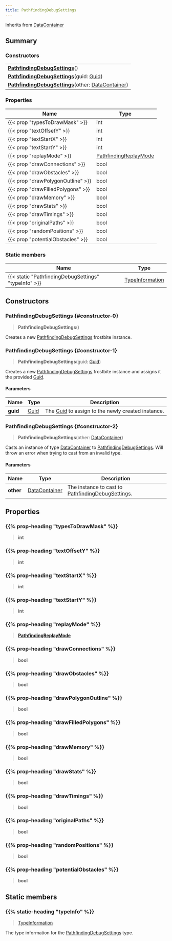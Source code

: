 ```yaml
---
title: PathfindingDebugSettings
---
```


Inherits from 
[DataContainer](/vext/ref/shared/class/datacontainer)

## Summary
### Constructors
| |
| ----------- |
| **[PathfindingDebugSettings](#constructor-0)**() |
| **[PathfindingDebugSettings](#constructor-1)**(guid: [Guid](/vext/ref/shared/class/guid)) |
| **[PathfindingDebugSettings](#constructor-2)**(other: [DataContainer](/vext/ref/shared/class/datacontainer)) |

### Properties
| Name | Type |
| ---- | ---- |
| {{< prop "typesToDrawMask" >}} | int |
| {{< prop "textOffsetY" >}} | int |
| {{< prop "textStartX" >}} | int |
| {{< prop "textStartY" >}} | int |
| {{< prop "replayMode" >}} | [PathfindingReplayMode](/vext/ref/fb/pathfindingreplaymode) |
| {{< prop "drawConnections" >}} | bool |
| {{< prop "drawObstacles" >}} | bool |
| {{< prop "drawPolygonOutline" >}} | bool |
| {{< prop "drawFilledPolygons" >}} | bool |
| {{< prop "drawMemory" >}} | bool |
| {{< prop "drawStats" >}} | bool |
| {{< prop "drawTimings" >}} | bool |
| {{< prop "originalPaths" >}} | bool |
| {{< prop "randomPositions" >}} | bool |
| {{< prop "potentialObstacles" >}} | bool |

### Static members
| Name | Type |
| ---- | ---- |
| {{< static "PathfindingDebugSettings" "typeInfo" >}} | [TypeInformation](/vext/ref/shared/class/typeinformation) |

## Constructors
### PathfindingDebugSettings {#constructor-0}
> **PathfindingDebugSettings**()

Creates a new [PathfindingDebugSettings](/vext/ref/fb/pathfindingdebugsettings) frostbite instance.

### PathfindingDebugSettings {#constructor-1}
> **PathfindingDebugSettings**(guid: [Guid](/vext/ref/shared/class/guid))

Creates a new [PathfindingDebugSettings](/vext/ref/fb/pathfindingdebugsettings) frostbite instance and assigns it the provided [Guid](/vext/ref/shared/class/guid).

#### Parameters
| Name | Type | Description |
| ---- | ---- | ----------- |
| **guid** | [Guid](/vext/ref/shared/class/guid) | The [Guid](/vext/ref/shared/class/guid) to assign to the newly created instance. |

### PathfindingDebugSettings {#constructor-2}
> **PathfindingDebugSettings**(other: [DataContainer](/vext/ref/shared/class/datacontainer))

Casts an instance of type [DataContainer](/vext/ref/shared/class/datacontainer) to [PathfindingDebugSettings](/vext/ref/fb/pathfindingdebugsettings). Will throw an error when trying to cast from an invalid type.

#### Parameters
| Name | Type | Description |
| ---- | ---- | ----------- |
| **other** | [DataContainer](/vext/ref/shared/class/datacontainer) | The instance to cast to [PathfindingDebugSettings](/vext/ref/fb/pathfindingdebugsettings). |

## Properties
### {{% prop-heading "typesToDrawMask" %}}
> **int**

### {{% prop-heading "textOffsetY" %}}
> **int**

### {{% prop-heading "textStartX" %}}
> **int**

### {{% prop-heading "textStartY" %}}
> **int**

### {{% prop-heading "replayMode" %}}
> **[PathfindingReplayMode](/vext/ref/fb/pathfindingreplaymode)**

### {{% prop-heading "drawConnections" %}}
> **bool**

### {{% prop-heading "drawObstacles" %}}
> **bool**

### {{% prop-heading "drawPolygonOutline" %}}
> **bool**

### {{% prop-heading "drawFilledPolygons" %}}
> **bool**

### {{% prop-heading "drawMemory" %}}
> **bool**

### {{% prop-heading "drawStats" %}}
> **bool**

### {{% prop-heading "drawTimings" %}}
> **bool**

### {{% prop-heading "originalPaths" %}}
> **bool**

### {{% prop-heading "randomPositions" %}}
> **bool**

### {{% prop-heading "potentialObstacles" %}}
> **bool**

## Static members
### {{% static-heading "typeInfo" %}}
> [TypeInformation](/vext/ref/shared/class/typeinformation)

The type information for the [PathfindingDebugSettings](/vext/ref/fb/pathfindingdebugsettings) type.

